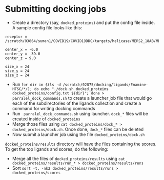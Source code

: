 # Submitting docking jobs
* Create a directory (say, `docked_proteins`) and put the config file inside. A sample config file looks like this:
```
receptor = /scratch/03864/suman1/COVID19/COVID19DDC/targets/helicase/MERS2_18AB/MERS2_18_A.pdbqt

center_x = -6.0
center_y = -39.0
center_z = 9.0

size_x = 24
size_y = 24
size_z = 24
```
* Run `for dir in $(ls -d /scratch/02875/docking/ligands/Enamine-HTSC/*/); do echo "./dock.sh docked_proteins docked_proteins/config.txt ${dir}"; done > parralel_dock_commands.sh` to create a launcher job file that would go each of the subdirectories of the ligands collection and create a command for writing docking commands
* Run ` parralel_dock_commands.sh` using launcher. `dock_*` files will be created inside of `docked_proteins`
* Merge those files using `cat docked_proteins/dock_* > docked_proteins/dock.sh`. Once done, `dock_*` files can be deleted
* Now submit a launcher job using the file `docked_proteins/dock.sh`


`docked_proteins/results` directory will have the files containing the scores. To get the top ligands and scores, do the following:

* Merge all the files of `docked_proteins/results` using `cat docked_proteins/results/run_* > docked_proteins/results/runs`
* Sort `sort -t, -nk2 docked_proteins/results/runs > docked_proteins/scores`
